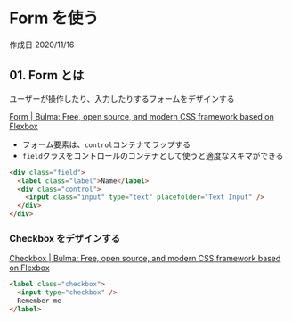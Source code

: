 # Form を使う

作成日 2020/11/16

## 01. Form とは

ユーザーが操作したり、入力したりするフォームをデザインする

[Form \| Bulma: Free, open source, and modern CSS framework based on Flexbox](https://bulma.io/documentation/form/)

- フォーム要素は、`control`コンテナでラップする
- `field`クラスをコントロールのコンテナとして使うと適度なスキマができる

```html
<div class="field">
  <label class="label">Name</label>
  <div class="control">
    <input class="input" type="text" placefolder="Text Input" />
  </div>
</div>
```

### Checkbox をデザインする

[Checkbox \| Bulma: Free, open source, and modern CSS framework based on Flexbox](https://bulma.io/documentation/form/checkbox/)

```html
<label class="checkbox">
  <input type="checkbox" />
  Remember me
</label>
```
